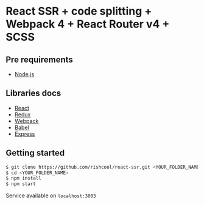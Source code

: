 # React SSR + code splitting + Webpack 4 + React Router v4 + SCSS

## Pre requirements
* [Node.js](https://nodejs.org/)

## Libraries docs
* [React](https://reactjs.org/)
* [Redux](https://redux.js.org/introduction)
* [Webpack](https://webpack.js.org/)
* [Babel](https://babeljs.io)
* [Express](http://expressjs.com/)

## Getting started
```bash
$ git clone https://github.com/rishcool/react-ssr.git <YOUR_FOLDER_NAME>
$ cd <YOUR_FOLDER_NAME>
$ npm install
$ npm start
```

Service available on `localhost:3003`